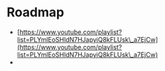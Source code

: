 # Roadmap

* [https://www.youtube.com/playlist?list=PLYmlEoSHldN7HJapyiQ8kFLUsk\_a7EjCw](https://www.youtube.com/playlist?list=PLYmlEoSHldN7HJapyiQ8kFLUsk\_a7EjCw)
*
